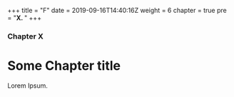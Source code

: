 +++
title = "F"
date = 2019-09-16T14:40:16Z
weight = 6
chapter = true
pre = "<b>X. </b>"
+++

### Chapter X

# Some Chapter title

Lorem Ipsum.
